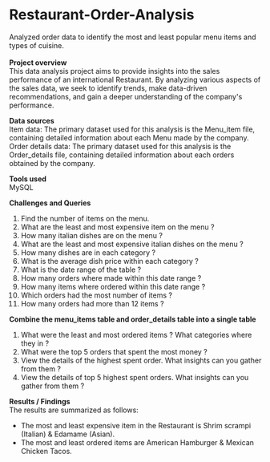 # Restaurant-Order-Analysis
Analyzed order data to identify the most and least popular menu items and types of cuisine. <br/><br/>
**Project overview**  
This data analysis project aims to provide insights into the sales performance of an international Restaurant. By analyzing various aspects of the sales data, we seek to identify trends, make data-driven recommendations, and gain a deeper understanding of the company's performance.<br/>

**Data sources**<br/>
Item data: The primary dataset used for this analysis is the Menu_item file, containing detailed information about each Menu made by the company.<br/>
Order details data: The primary dataset used for this analysis is the Order_details file, containing detailed information about each orders obtained by the company.<br/>

**Tools used**<br/>
MySQL<br/>

**Challenges and Queries**<br/>
1. Find the number of items on the menu.<br/>
2. What are the least and most expensive item on the menu ?<br/>
3. How many italian dishes are on the menu ?<br/>
4. What are the least and most expensive italian dishes on the menu ?<br/>
5. How many dishes are in each category ?<br/>
6. What is the average dish price within each category ?<br/>
7. What is the date range of the table ?<br/>
8. How many orders where made within this date range ?<br/>
9. How many items where ordered within this date range ?<br/>
10. Which orders had the most number of items ?<br/>
11. How many orders had more than 12 items ?<br/>

**Combine the menu_items table and order_details table into a single table** <br/>

1. What were the least and most ordered items ? What categories where they in ?<br/>
2. What were the top 5 orders that spent the most money ?<br/>
3. View the details of the highest spent order. What insights can you gather from them ?<br/>
4. View the details of top 5 highest spent orders. What insights can you gather from them ?<br/>

**Results / Findings** <br/>
The results are summarized as follows: <br/>

* The most and least expensive item in the Restaurant is Shrim scrampi (Italian) & Edamame (Asian).<br/>
* The most and least ordered items are American Hamburger & Mexican Chicken Tacos.<br/>
